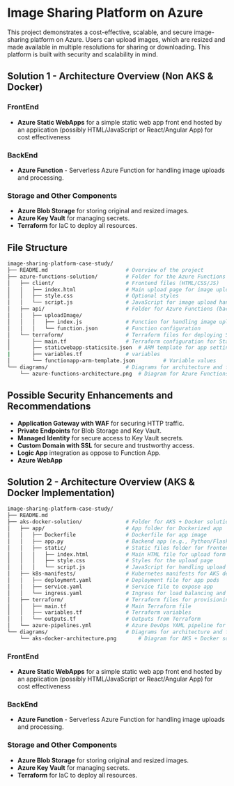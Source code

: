 # Image Sharing Platform on Azure

This project demonstrates a cost-effective, scalable, and secure image-sharing platform on Azure. Users can upload images, which are resized and made available in multiple resolutions for sharing or downloading. This platform is built with security and scalability in mind.

##  Solution 1 - Architecture Overview (Non AKS & Docker)

### FrontEnd
- **Azure Static WebApps** for a simple static web app front end hosted by an application (possibly HTML/JavaScript or React/Angular App) for cost effectiveness
<!-- Azure Web App -->

### BackEnd
- **Azure Function** - Serverless Azure Function for handling image uploads and processing.
<!-- Logic Apps -->

### Storage and Other Components
- **Azure Blob Storage** for storing original and resized images.
- **Azure Key Vault** for managing secrets.
- **Terraform** for IaC to deploy all resources.

## File Structure
``` bash image-sharing-platform/
image-sharing-platform-case-study/
├── README.md                         # Overview of the project
├── azure-functions-solution/         # Folder for the Azure Functions + Static Web Apps solution
│   ├── client/                       # Frontend files (HTML/CSS/JS)
│   │   ├── index.html                # Main upload page for image uploads
│   │   ├── style.css                 # Optional styles
│   │   └── script.js                 # JavaScript for image upload handling
│   ├── api/                          # Folder for Azure Functions (backend)
│   │   ├── uploadImage/
│   │   │   ├── index.js              # Function for handling image upload and resizing logic
│   │   │   └── function.json         # Function configuration
│   └── terraform/                    # Terraform files for deploying Static Web App and Functions
│       ├── main.tf                   # Terraform configuration for Static Web App
│       ├── staticwebapp-staticsite.json  # ARM template for app settings
|       ├── variables.tf              # variables
│       └── functionapp-arm-template.json         # Variable values
└── diagrams/                         # Diagrams for architecture and flow explanations
    └── azure-functions-architecture.png  # Diagram for Azure Functions solution
```

## Possible Security Enhancements and Recommendations

- **Application Gateway with WAF** for securing HTTP traffic.
- **Private Endpoints** for Blob Storage and Key Vault.
- **Managed Identity** for secure access to Key Vault secrets.
- **Custom Domain with SSL** for secure and trustworthy access.
- **Logic App** integration as oppose to Function App.
- **Azure WebApp** 


##  Solution 2 - Architecture Overview (AKS & Docker Implementation)

``` bash image-sharing-platform/
image-sharing-platform-case-study/
├── README.md   
├── aks-docker-solution/              # Folder for AKS + Docker solution
│   ├── app/                          # App folder for Dockerized app
│   │   ├── Dockerfile                # Dockerfile for app image
│   │   ├── app.py                    # Backend app (e.g., Python/Flask for handling uploads)
│   │   ├── static/                   # Static files folder for frontend (HTML/CSS/JS)
│   │   │   ├── index.html            # Main HTML file for upload form
│   │   │   ├── style.css             # Styles for the upload page
│   │   │   └── script.js             # JavaScript for handling upload requests
│   ├── k8s-manifests/                # Kubernetes manifests for AKS deployment
│   │   ├── deployment.yaml           # Deployment file for app pods
│   │   ├── service.yaml              # Service file to expose app
│   │   └── ingress.yaml              # Ingress for load balancing and routing
│   ├── terraform/                    # Terraform files for provisioning AKS resources
│   │   ├── main.tf                   # Main Terraform file
│   │   ├── variables.tf              # Terraform variables
│   │   └── outputs.tf                # Outputs from Terraform
│   └── azure-pipelines.yml           # Azure DevOps YAML pipeline for CI/CD
└── diagrams/                         # Diagrams for architecture and flow explanations
    └── aks-docker-architecture.png       # Diagram for AKS + Docker solution 
```
### FrontEnd
- **Azure Static WebApps** for a simple static web app front end hosted by an application (possibly HTML/JavaScript or React/Angular App) for cost effectiveness
<!-- Azure Web App -->

### BackEnd
- **Azure Function** - Serverless Azure Function for handling image uploads and processing.
<!-- Logic Apps -->

### Storage and Other Components
- **Azure Blob Storage** for storing original and resized images.
- **Azure Key Vault** for managing secrets.
- **Terraform** for IaC to deploy all resources.